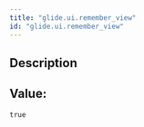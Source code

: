 ```yaml
---
title: "glide.ui.remember_view"
id: "glide.ui.remember_view"
---
```

## Description



## Value: 
```
true
```